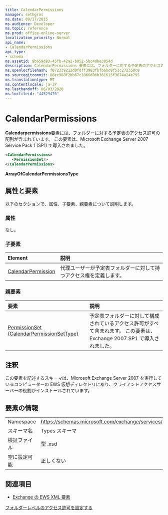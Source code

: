 ```yaml
---
title: CalendarPermissions
manager: sethgros
ms.date: 09/17/2015
ms.audience: Developer
ms.topic: reference
ms.prod: office-online-server
localization_priority: Normal
api_name:
- CalendarPermissions
api_type:
- schema
ms.assetid: 9b659d83-45fb-42a2-b052-5bc4dbe3854d
description: CalendarPermissions 要素には、フォルダーに対する予定表のアクセス許可の配列が含まれています。 この要素は、Microsoft Exchange Server 2007 Service Pack 1 (SP1) で導入されました。
ms.openlocfilehash: f072339212d0fdff3983fbfb6bc8f53c272350c8
ms.sourcegitcommit: 88ec988f2bb67c1866d06b361615f3674a24e795
ms.translationtype: MT
ms.contentlocale: ja-JP
ms.lasthandoff: 06/03/2020
ms.locfileid: "44529470"
---
```

# <a name="calendarpermissions"></a>CalendarPermissions

**Calendarpermissions**要素には、フォルダーに対する予定表のアクセス許可の配列が含まれています。 この要素は、Microsoft Exchange Server 2007 Service Pack 1 (SP1) で導入されました。 
  
```xml
<CalendarPermissions>
   <PermissionSet/>
</CalendarPermissions>
```

 **ArrayOfCalendarPermissionsType**
## <a name="attributes-and-elements"></a>属性と要素

以下のセクションで、属性、子要素、親要素について説明します。
  
### <a name="attributes"></a>属性

なし。
  
### <a name="child-elements"></a>子要素

|**Element**|**説明**|
|:-----|:-----|
|[CalendarPermission](calendarpermission.md) <br/> |代理ユーザーが予定表フォルダーに対して持つアクセス権を定義します。  <br/> |
   
### <a name="parent-elements"></a>親要素

|**要素**|**説明**|
|:-----|:-----|
|[PermissionSet (CalendarPermissionSetType)](permissionset-calendarpermissionsettype.md) <br/> |予定表フォルダーに対して構成されているアクセス許可がすべて含まれます。 この要素は、Exchange 2007 SP1 で導入されました。  <br/> |
   
## <a name="remarks"></a>注釈

この要素を記述するスキーマは、Microsoft Exchange Server 2007 を実行しているコンピューターの EWS 仮想ディレクトリにあり、クライアントアクセスサーバーの役割がインストールされています。
  
## <a name="element-information"></a>要素の情報

|||
|:-----|:-----|
|Namespace  <br/> |https://schemas.microsoft.com/exchange/services/2006/types  <br/> |
|スキーマ名  <br/> |Types スキーマ  <br/> |
|検証ファイル  <br/> |型 .xsd  <br/> |
|空に設定可能  <br/> |正しくない  <br/> |
   
## <a name="see-also"></a>関連項目



- [Exchange の EWS XML 要素](ews-xml-elements-in-exchange.md)


[フォルダーレベルのアクセス許可を設定する](https://msdn.microsoft.com/library/c7530e86-5112-401c-b10a-9c054ae59f07%28Office.15%29.aspx)

